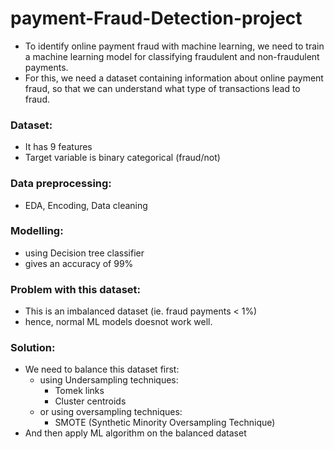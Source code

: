 # payment-Fraud-Detection-project
* To identify online payment fraud with machine learning, we need to train a machine learning model for classifying fraudulent and non-fraudulent payments.
* For this, we need a dataset containing information about online payment fraud, so that we can understand what type of transactions lead to fraud.

### Dataset:
* It has 9 features
* Target variable is binary categorical (fraud/not)

### Data preprocessing:
* EDA, Encoding, Data cleaning

### Modelling:
* using Decision tree classifier
* gives an accuracy of 99%

### Problem with this dataset:
* This is an imbalanced dataset (ie. fraud payments < 1%)
* hence, normal ML models doesnot work well.

### Solution:
* We need to balance this dataset first:
    * using Undersampling techniques:
        * Tomek links
        * Cluster centroids
    * or using oversampling techniques:
        * SMOTE (Synthetic Minority Oversampling Technique)
* And then apply ML algorithm on the balanced dataset
